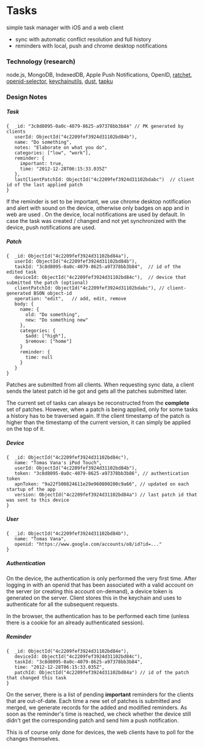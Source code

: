 # Tasks

simple task manager with iOS and a web client

* sync with automatic conflict resolution and full history
* reminders with local, push and chrome desktop notifications
 
### Technology (research)

node.js, MongoDB, IndexedDB, Apple Push Notifications, OpenID, [ratchet](http://maker.github.com/ratchet/), [openid-selector](http://code.google.com/p/openid-selector/), [keychainutils](http://gorgando.com/blog/tag/sfhfkeychainutils), [dust](http://akdubya.github.com/dustjs/), [tapku](https://github.com/devinross/tapkulibrary)

### Design Notes

##### Task

    {  _id: "3c8d8095-0a0c-4079-8625-a97378bb3b84" // PK generated by clients
	   userId: ObjectId("4c2209fef3924d31102bd84b"),
	   name: "Do something",
	   notes: "Elaborate on what you do",
	   categories: ["low", "work"],
	   reminder: { 
		 important: true,
         time: "2012-12-28T06:15:33.035Z"
       },
	   lastClientPatchId: ObjectId("4c2209fef3924d31102bdabc")	// client id of the last applied patch
    }

If the reminder is set to be important, we use chrome desktop notification and alert with sound on the device, otherwise only badges on app and in web are used . On the device, local notifications are used by default. In case the task was created / changed and not yet synchronized with the device, push notifications are used.

##### Patch

	{  _id: ObjectId("4c2209fef3924d31102bd84a"),
	   userId: ObjectId("4c2209fef3924d31102bd84b"),
       taskId: "3c8d8095-0a0c-4079-8625-a97378bb3b84",	// id of the edited task
	   deviceId: ObjectId("4c2209fef3924d31102bd84c"),	// device that submitted the patch (optional)
	   clientPatchId: ObjectId("4c2209fef3924d31102bdabc"),	// client-generated BSON object-id
	   operation: "edit",	// add, edit, remove
	   body: { 
	     name: {
	       old: "Do something",
           new: "Do something new" 
	     },
         categories: {
		   $add: ["high"],
           $remove: ["home"]
         }
         reminder: {
		   time: null
         }
       }
	}

Patches are submitted from all clients. When requesting sync data, a client sends the latest patch id he got and gets all the patches submitted later.

The current set of tasks can always be reconstructed from the **complete** set of patches. However, when a patch is being applied, only for some tasks a history has to be traversed again. If the client timestamp of the patch is higher than the timestamp of the current version, it can simply be applied on the top of it.

##### Device

    {  _id: ObjectId("4c2209fef3924d31102bd84c"),
	   name: "Tomas Vana's iPod Touch",
       userId: ObjectId("4c2209fef3924d31102bd84b"),
       token: "3c8d8095-0a0c-4079-8625-a97378bb3b86", // authentication token
       apnToken: "9a22f500824611e29e960800200c9a66", // updated on each startup of the app
       version: ObjectId("4c2209fef3924d31102bd84a") // last patch id that was sent to this device
    }

##### User

    {  _id: ObjectId("4c2209fef3924d31102bd84b"),
	   name: "Tomas Vana",
       openid: "https://www.google.com/accounts/o8/id?id=..."
    }
    
##### Authentication

On the device, the authentication is only performed the very first time. After logging in with an openid that has been
associated with a valid account on the server (or creating this account on-demand), a device token is generated on the
server. Client stores this in the keychain and uses to authenticate for all the subsequent requests.

In the browser, the authentication has to be performed each time (unless there is a cookie for an already authenticated session).

##### Reminder

    {  _id: ObjectId("4c2209fef3924d31102bd84e"),
	   deviceId: ObjectId("4c2209fef3924d31102bd84c"),
	   taskId: "3c8d8095-0a0c-4079-8625-a97378bb3b84",
	   time: "2012-12-28T06:15:33.035Z",
	   patchId: ObjectId("4c2209fef3924d31102bd84a") // id of the patch that changed this task
	}

On the server, there is a list of pending **important** reminders for the clients that are out-of-date. Each time a new set of patches is submitted and merged, we generate records for the added and modified reminders. As soon as the reminder's time is reached, we check whether the device still didn't get the corresponding patch and send him a push notification.

This is of course only done for devices, the web clients have to poll for the changes themselves.
